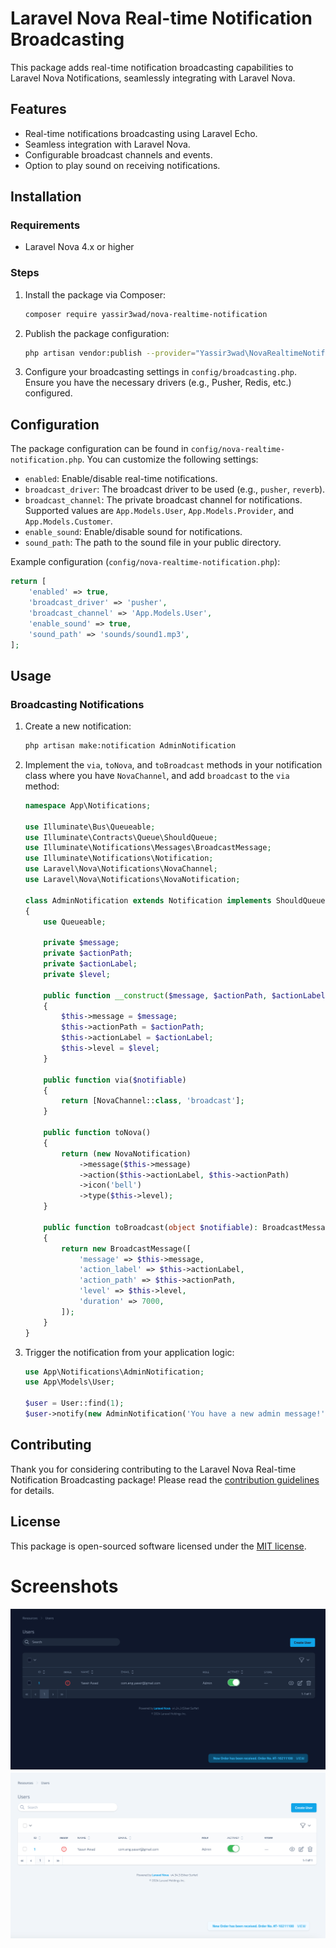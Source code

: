 # Laravel Nova Real-time Notification Broadcasting

This package adds real-time notification broadcasting capabilities to Laravel Nova Notifications, seamlessly integrating with Laravel Nova.

## Features

- Real-time notifications broadcasting using Laravel Echo.
- Seamless integration with Laravel Nova.
- Configurable broadcast channels and events.
- Option to play sound on receiving notifications.

## Installation

### Requirements

- Laravel Nova 4.x or higher

### Steps

1. Install the package via Composer:

    ```bash
    composer require yassir3wad/nova-realtime-notification
    ```

2. Publish the package configuration:

    ```bash
    php artisan vendor:publish --provider="Yassir3wad\NovaRealtimeNotification\ToolServiceProvider"
    ```

3. Configure your broadcasting settings in `config/broadcasting.php`. Ensure you have the necessary drivers (e.g., Pusher, Redis, etc.) configured.

## Configuration

The package configuration can be found in `config/nova-realtime-notification.php`. You can customize the following settings:

- `enabled`: Enable/disable real-time notifications.
- `broadcast_driver`: The broadcast driver to be used (e.g., `pusher`, `reverb`).
- `broadcast_channel`: The private broadcast channel for notifications. Supported values are `App.Models.User`, `App.Models.Provider`, and `App.Models.Customer`.
- `enable_sound`: Enable/disable sound for notifications.
- `sound_path`: The path to the sound file in your public directory.

Example configuration (`config/nova-realtime-notification.php`):

```php
return [
    'enabled' => true,
    'broadcast_driver' => 'pusher',
    'broadcast_channel' => 'App.Models.User',
    'enable_sound' => true,
    'sound_path' => 'sounds/sound1.mp3',
];
```

## Usage

### Broadcasting Notifications

1. Create a new notification:

    ```bash
    php artisan make:notification AdminNotification
    ```

2. Implement the `via`, `toNova`, and `toBroadcast` methods in your notification class where you have `NovaChannel`, and add `broadcast` to the `via` method:

    ```php
    namespace App\Notifications;

    use Illuminate\Bus\Queueable;
    use Illuminate\Contracts\Queue\ShouldQueue;
    use Illuminate\Notifications\Messages\BroadcastMessage;
    use Illuminate\Notifications\Notification;
    use Laravel\Nova\Notifications\NovaChannel;
    use Laravel\Nova\Notifications\NovaNotification;

    class AdminNotification extends Notification implements ShouldQueue
    {
        use Queueable;

        private $message;
        private $actionPath;
        private $actionLabel;
        private $level;

        public function __construct($message, $actionPath, $actionLabel, $level)
        {
            $this->message = $message;
            $this->actionPath = $actionPath;
            $this->actionLabel = $actionLabel;
            $this->level = $level;
        }

        public function via($notifiable)
        {
            return [NovaChannel::class, 'broadcast'];
        }

        public function toNova()
        {
            return (new NovaNotification)
                ->message($this->message)
                ->action($this->actionLabel, $this->actionPath)
                ->icon('bell')
                ->type($this->level);
        }

        public function toBroadcast(object $notifiable): BroadcastMessage
        {
            return new BroadcastMessage([
                'message' => $this->message,
                'action_label' => $this->actionLabel,
                'action_path' => $this->actionPath,
                'level' => $this->level,
                'duration' => 7000,
            ]);
        }
    }
    ```

3. Trigger the notification from your application logic:

    ```php
    use App\Notifications\AdminNotification;
    use App\Models\User;

    $user = User::find(1);
    $user->notify(new AdminNotification('You have a new admin message!', '/admin/messages', 'View', 'info'));
    ```

## Contributing

Thank you for considering contributing to the Laravel Nova Real-time Notification Broadcasting package! Please read the [contribution guidelines](CONTRIBUTING.md) for details.

## License

This package is open-sourced software licensed under the [MIT license](LICENSE.md).

# Screenshots
![Nova Real-time Notification](https://github.com/yassir3wad/nova-realtime-notification/blob/main/screenshot1.png)
![Nova Real-time Notification](https://github.com/yassir3wad/nova-realtime-notification/blob/main/screenshot2.png)
